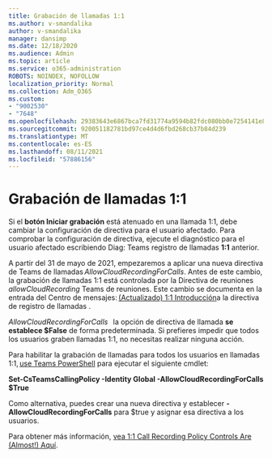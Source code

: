 ```yaml
---
title: Grabación de llamadas 1:1
ms.author: v-smandalika
author: v-smandalika
manager: dansimp
ms.date: 12/18/2020
ms.audience: Admin
ms.topic: article
ms.service: o365-administration
ROBOTS: NOINDEX, NOFOLLOW
localization_priority: Normal
ms.collection: Adm_O365
ms.custom:
- "9002530"
- "7648"
ms.openlocfilehash: 29383643e6867bca7fd31774a9594b82fdc080bb0e7254141e8c883ad861075e
ms.sourcegitcommit: 920051182781bd97ce4d4d6fbd268cb37b84d239
ms.translationtype: MT
ms.contentlocale: es-ES
ms.lasthandoff: 08/11/2021
ms.locfileid: "57886156"
---
```

# <a name="11-call-recording"></a>Grabación de llamadas 1:1

Si el **botón Iniciar grabación** está atenuado en una llamada 1:1, debe cambiar la configuración de directiva para el usuario afectado. Para comprobar la configuración de directiva, ejecute el diagnóstico para el usuario afectado escribiendo Diag: Teams registro de llamadas **1:1** anterior.     

A partir del 31 de mayo de 2021, empezaremos a aplicar una nueva directiva de Teams de llamadas *AllowCloudRecordingForCalls*. Antes de este cambio, la grabación de llamadas 1:1 está controlada por la Directiva de reuniones *allowCloudRecording* Teams de reuniones. Este cambio se documenta en la entrada del Centro de mensajes: [(Actualizado) 1:1 Introducción](https://portal.microsoft.com/Adminportal/Home?ref=MessageCenter/:/messages/MC238796)a la directiva de registro de llamadas .  

*AllowCloudRecordingForCalls*   la opción de directiva de llamada **se establece $False** de forma predeterminada. Si prefieres impedir que todos los usuarios graben llamadas 1:1, no necesitas realizar ninguna acción.  

Para habilitar la grabación de llamadas para todos los usuarios en llamadas 1:1, [use Teams PowerShell](https://docs.microsoft.com/microsoftteams/teams-powershell-install) para ejecutar el siguiente cmdlet: 

**Set-CsTeamsCallingPolicy -Identity Global -AllowCloudRecordingForCalls $True** 

Como alternativa, puedes crear una nueva directiva y establecer **-AllowCloudRecordingForCalls** para $true y asignar esa directiva a los usuarios.  

Para obtener más información, [vea 1:1 Call Recording Policy Controls Are (Almost!) Aquí](https://techcommunity.microsoft.com/t5/microsoft-teams-support/1-1-call-recording-policy-controls-are-almost-here/ba-p/2217668).
